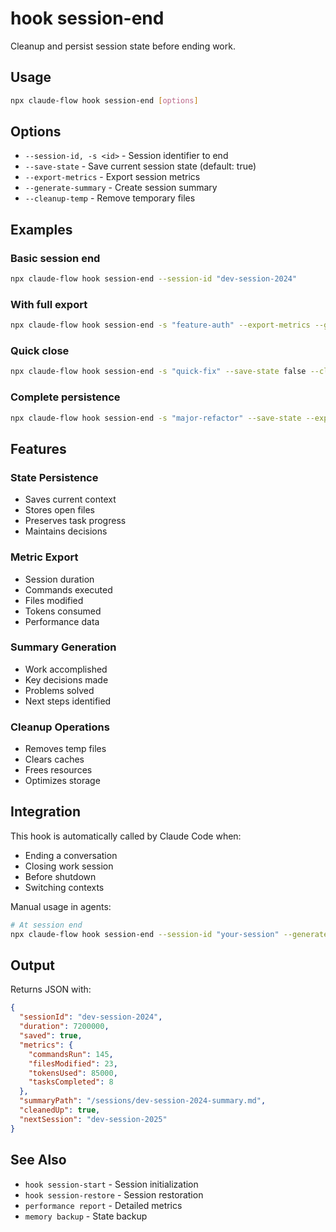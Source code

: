 # hook session-end

Cleanup and persist session state before ending work.

## Usage

```bash
npx claude-flow hook session-end [options]
```

## Options

- `--session-id, -s <id>` - Session identifier to end
- `--save-state` - Save current session state (default: true)
- `--export-metrics` - Export session metrics
- `--generate-summary` - Create session summary
- `--cleanup-temp` - Remove temporary files

## Examples

### Basic session end

```bash
npx claude-flow hook session-end --session-id "dev-session-2024"
```

### With full export

```bash
npx claude-flow hook session-end -s "feature-auth" --export-metrics --generate-summary
```

### Quick close

```bash
npx claude-flow hook session-end -s "quick-fix" --save-state false --cleanup-temp
```

### Complete persistence

```bash
npx claude-flow hook session-end -s "major-refactor" --save-state --export-metrics --generate-summary
```

## Features

### State Persistence

- Saves current context
- Stores open files
- Preserves task progress
- Maintains decisions

### Metric Export

- Session duration
- Commands executed
- Files modified
- Tokens consumed
- Performance data

### Summary Generation

- Work accomplished
- Key decisions made
- Problems solved
- Next steps identified

### Cleanup Operations

- Removes temp files
- Clears caches
- Frees resources
- Optimizes storage

## Integration

This hook is automatically called by Claude Code when:

- Ending a conversation
- Closing work session
- Before shutdown
- Switching contexts

Manual usage in agents:

```bash
# At session end
npx claude-flow hook session-end --session-id "your-session" --generate-summary
```

## Output

Returns JSON with:

```json
{
  "sessionId": "dev-session-2024",
  "duration": 7200000,
  "saved": true,
  "metrics": {
    "commandsRun": 145,
    "filesModified": 23,
    "tokensUsed": 85000,
    "tasksCompleted": 8
  },
  "summaryPath": "/sessions/dev-session-2024-summary.md",
  "cleanedUp": true,
  "nextSession": "dev-session-2025"
}
```

## See Also

- `hook session-start` - Session initialization
- `hook session-restore` - Session restoration
- `performance report` - Detailed metrics
- `memory backup` - State backup
